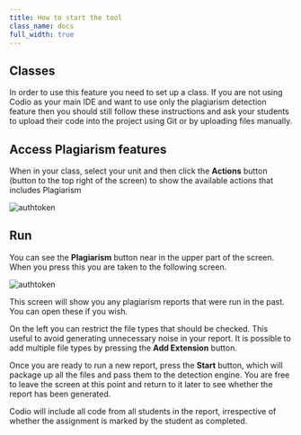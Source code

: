```yaml
---
title: How to start the tool
class_name: docs
full_width: true
---
```


## Classes
In order to use this feature you need to set up a class. If you are not using Codio as your main IDE and want to use only the plagiarism detection feature then you should still follow these instructions and ask your students to upload their code into the project using Git or by uploading files manually.

## Access Plagiarism features

When in your class, select your unit and then click the **Actions** button (button to the top right of the screen) to show the available actions that includes Plagiarism 

<img alt="authtoken" src="/img/docs/guides/plag-button.png" class="simple"/>

## Run
You can see the **Plagiarism** button near in the upper part of the screen. When you press this you are taken to the following screen.

<img alt="authtoken" src="/img/docs/guides/plag-summary.png" class="simple"/>

This screen will show you any plagiarism reports that were run in the past. You can open these if you wish.

On the left you can restrict the file types that should be checked. This useful to avoid generating unnecessary noise in your report. It is possible to add multiple file types by pressing the **Add Extension** button.

Once you are ready to run a new report, press the **Start** button, which will package up all the files and pass them to the detection engine. You are free to leave the screen at this point and return to it later to see whether the report has been generated.

Codio will include all code from all students in the report, irrespective of whether the assignment is marked by the student as completed.